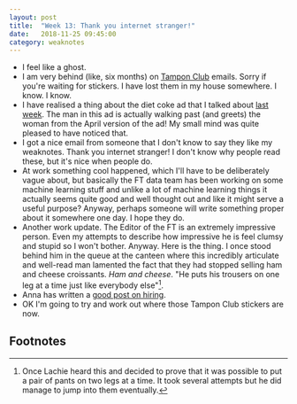 ```yaml
---
layout: post
title:  "Week 13: Thank you internet stranger!"
date:   2018-11-25 09:45:00
category: weaknotes
---
```

* I feel like a ghost.
* I am very behind (like, six months) on [Tampon Club](http://tampon.club) emails. Sorry if you're waiting for stickers. I have lost them in my house somewhere. I know. I know.
* I have realised a thing about the diet coke ad that I talked about [last week](http://alicebartlett.co.uk/blog/weaknotes-12). The man in this ad is actually walking past (and greets) the woman from the April version of the ad! My small mind was quite pleased to have noticed that.
* I got a nice email from someone that I don't know to say they like my weaknotes. Thank you internet stranger! I don't know why people read these, but it's nice when people do.
* At work something cool happened, which I'll have to be deliberately vague about, but basically the FT data team has been working on some machine learning stuff and unlike a lot of machine learning things it actually seems quite good and well thought out and like it might serve a useful purpose? Anyway, perhaps someone will write something proper about it somewhere one day. I hope they do.
* Another work update. The Editor of the FT is an extremely impressive person. Even my attempts to describe how impressive he is feel clumsy and stupid so I won't bother. Anyway. Here is the thing. I once stood behind him in the queue at the canteen where this incredibly articulate and well-read man lamented the fact that they had stopped selling ham and cheese croissants. _Ham and cheese_. "He puts his trousers on one leg at a time just like everybody else"[^1].
* Anna has written a [good post on hiring](https://www.annashipman.co.uk/jfdi/interviewing-fairly.html).
* OK I'm going to try and work out where those Tampon Club stickers are now.


## Footnotes
[^1]: Once Lachie heard this and decided to prove that it was possible to put a pair of pants on two legs at a time. It took several attempts but he did manage to jump into them eventually.
